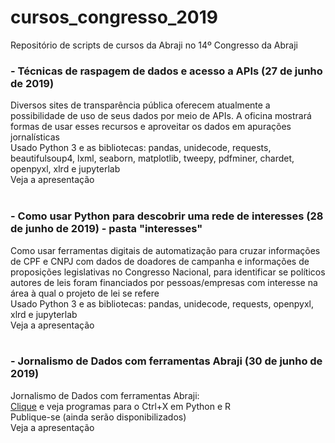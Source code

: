 # cursos_congresso_2019
Repositório de scripts de cursos da Abraji no 14º Congresso da Abraji 

### - Técnicas de raspagem de dados e acesso a APIs (27 de junho de 2019)
Diversos sites de transparência pública oferecem atualmente a possibilidade de uso de seus dados por meio de APIs. A oficina mostrará formas de usar esses recursos e aproveitar os dados em apurações jornalísticas<br>
Usado Python 3 e as bibliotecas: pandas, unidecode, requests, beautifulsoup4, lxml, seaborn, matplotlib, tweepy, pdfminer, chardet, openpyxl, xlrd e jupyterlab<br>
Veja a apresentação
<br>
<br>
### - Como usar Python para descobrir uma rede de interesses (28 de junho de 2019) - pasta "interesses"
Como usar ferramentas digitais de automatização para cruzar informações de CPF e CNPJ com dados de doadores de campanha e informações de proposições legislativas no Congresso Nacional, para identificar se políticos autores de leis foram financiados por pessoas/empresas com interesse na área à qual o projeto de lei se refere<br>
Usado Python 3 e as bibliotecas: pandas, unidecode, requests, openpyxl, xlrd e jupyterlab<br>
Veja a apresentação
<br>
<br>
### - Jornalismo de Dados com ferramentas Abraji (30 de junho de 2019) 
Jornalismo de Dados com ferramentas Abraji:<br>
[Clique](https://github.com/abraji/ctrl_x) e veja programas para o Ctrl+X em Python e R<br>
Publique-se (ainda serão disponibilizados)<br>
Veja a apresentação
